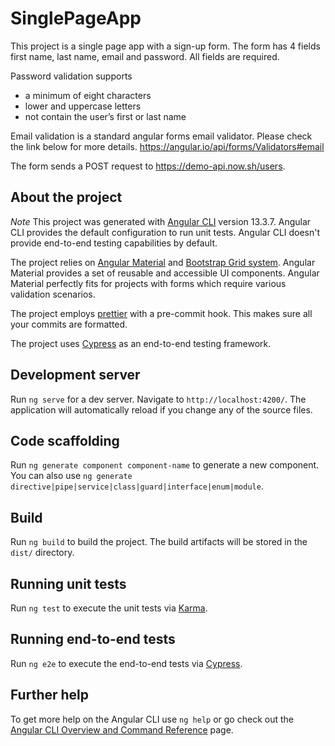# SinglePageApp

This project is a single page app with a sign-up form. The form has 4 fields first name, last name, email and password. All fields are required.

Password validation supports

- a minimum of eight characters
- lower and uppercase letters
- not contain the user’s first or last name

Email validation is a standard angular forms email validator. Please check the link below for more details.
https://angular.io/api/forms/Validators#email

The form sends a POST request to https://demo-api.now.sh/users.

## About the project

_Note_ This project was generated with [Angular CLI](https://github.com/angular/angular-cli) version 13.3.7.
Angular CLI provides the default configuration to run unit tests. Angular CLI doesn't provide end-to-end testing capabilities by default.

The project relies on [Angular Material](https://material.angular.io/) and [Bootstrap Grid system](https://getbootstrap.com/). Angular Material provides a set of reusable and accessible UI components. Angular Material perfectly fits for projects with forms which require various validation scenarios.

The project employs [prettier](https://prettier.io/docs/en/install.html) with a pre-commit hook. This makes sure all your commits are formatted.

The project uses [Cypress](https://www.cypress.io/) as an end-to-end testing framework.

## Development server

Run `ng serve` for a dev server. Navigate to `http://localhost:4200/`. The application will automatically reload if you change any of the source files.

## Code scaffolding

Run `ng generate component component-name` to generate a new component. You can also use `ng generate directive|pipe|service|class|guard|interface|enum|module`.

## Build

Run `ng build` to build the project. The build artifacts will be stored in the `dist/` directory.

## Running unit tests

Run `ng test` to execute the unit tests via [Karma](https://karma-runner.github.io).

## Running end-to-end tests

Run `ng e2e` to execute the end-to-end tests via [Cypress](https://www.cypress.io/).

## Further help

To get more help on the Angular CLI use `ng help` or go check out the [Angular CLI Overview and Command Reference](https://angular.io/cli) page.
